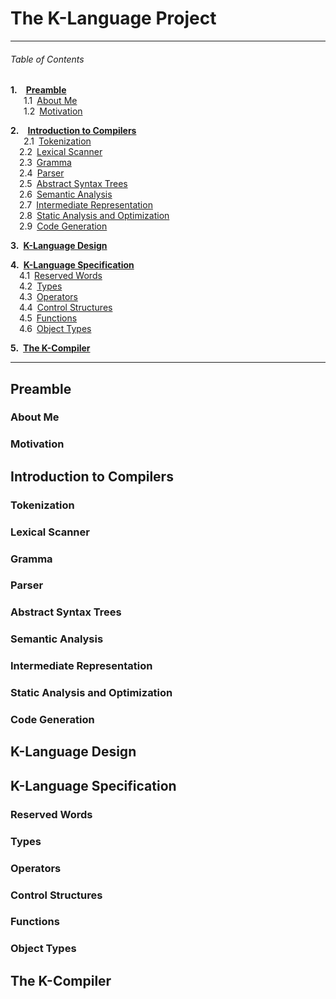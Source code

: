 # The K-Language Project

---
###### Table of Contents

__1.&emsp;[Preamble](#preamble)__  
&emsp;&ensp;1.1&ensp;[About Me](#about-me)  
&emsp;&ensp;1.2&ensp;[Motivation](#motivation)  

__2.&emsp;[Introduction to Compilers](#introduction-to-compilers)__  
&emsp;&ensp;2.1&ensp;[Tokenization](#tokenization)  
&ensp;&ensp;2.2&ensp;[Lexical Scanner](#lexical-scanner)  
&ensp;&ensp;2.3&ensp;[Gramma](#gramma)  
&ensp;&ensp;2.4&ensp;[Parser](#parser)  
&ensp;&ensp;2.5&ensp;[Abstract Syntax Trees](#abstract-syntax-trees)  
&ensp;&ensp;2.6&ensp;[Semantic Analysis](#semantic-analysis)  
&ensp;&ensp;2.7&ensp;[Intermediate Representation](#intermediate-representation)  
&ensp;&ensp;2.8&ensp;[Static Analysis and Optimization](#static-analysis-and-optimization)  
&ensp;&ensp;2.9&ensp;[Code Generation](#code-generation)  

__3.&ensp;[K-Language Design](#k-language-design)__  

__4.&ensp;[K-Language Specification](#k-language-specification)__  
&ensp;&ensp;4.1&ensp;[Reserved Words](#reserved-words)  
&ensp;&ensp;4.2&ensp;[Types](#types)  
&ensp;&ensp;4.3&ensp;[Operators](#operators)  
&ensp;&ensp;4.4&ensp;[Control Structures](#control-structures)  
&ensp;&ensp;4.5&ensp;[Functions](#functions)  
&ensp;&ensp;4.6&ensp;[Object Types](#object-types)  

__5.&ensp;[The K-Compiler](#the-k-compiler)__

---

## Preamble

### About Me

### Motivation


## Introduction to Compilers

### Tokenization

### Lexical Scanner

### Gramma

### Parser

### Abstract Syntax Trees

### Semantic Analysis

### Intermediate Representation

### Static Analysis and Optimization

### Code Generation


## K-Language Design


## K-Language Specification

### Reserved Words

### Types

### Operators

### Control Structures

### Functions

### Object Types


## The K-Compiler
